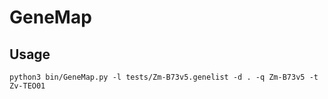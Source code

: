 # GeneMap

## Usage

```shell
python3 bin/GeneMap.py -l tests/Zm-B73v5.genelist -d . -q Zm-B73v5 -t Zv-TEO01
```
